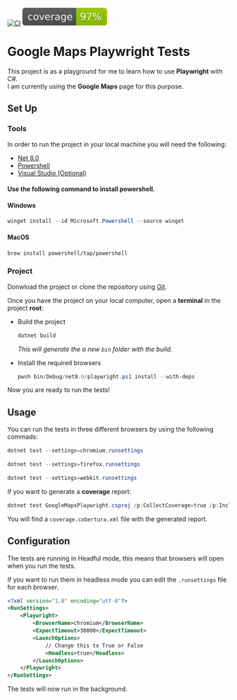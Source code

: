 [![CI](https://github.com/LinoHallerRios/google-maps-playwright/actions/workflows/Playwright.yml/badge.svg?branch=master)](https://github.com/LinoHallerRios/google-maps-playwright/actions/workflows/Playwright.yml)
![Coverage](https://github.com/LinoHallerRios/google-maps-playwright/blob/badges/.badges/master/coverage.svg)

# Google Maps Playwright Tests

This project is as a playground for me to learn how to use **Playwright** with C#. \
I am currently using the **Google Maps** page for this purpose.

## Set Up

### Tools

In order to run the project in your local machine you will need the following:

- [Net 8.0](https://dotnet.microsoft.com/en-us/download)
- [Powershell](https://docs.microsoft.com/powershell/scripting/install/installing-powershell)
- [Visual Studio (Optional)](https://visualstudio.microsoft.com/downloads/)

  
#### Use the following command to install powershell.
#### Windows
```powershell
winget install --id Microsoft.Powershell --source winget
```
#### MacOS
```bash
brew install powershell/tap/powershell
```

### Project

Donwload the project or clone the repository using [Git](https://git-scm.com/downloads).

Once you have the project on your local computer, open a **terminal** in the project **root**:
- Build the project

  ```powershell
  dotnet build
  ```

   _This will generate the a new `bin` folder with the build._

- Install the required browsers

  ```powershell
  pwsh bin/Debug/net8.0/playwright.ps1 install --with-deps
  ```
Now you are ready to run the tests!

## Usage
 You can run the tests in three different browsers by using the following commads:
```powershell
dotnet test --settings=chromium.runsettings
```
```powershell
dotnet test --settings=firefox.runsettings
```
```powershell
dotnet test --settings=webkit.runsettings
```

If you want to generate a **coverage** report:
```powershell
dotnet test GoogleMapsPlaywright.csproj /p:CollectCoverage=true /p:IncludeTestAssembly=true /p:CoverletOutputFormat=cobertura --settings=chromium.runsettings
```

You will find a `coverage.cobertura.xml` file with the generated report.

## Configuration

The tests are running in Headful mode, this means that browsers will open when you run the tests.

If you want to run them in headless mode you can edit the `.runsettings` file for each browser.
```xml
<?xml version="1.0" encoding="utf-8"?>
<RunSettings>
    <Playwright>
        <BrowserName>chromium</BrowserName>
        <ExpectTimeout>30000</ExpectTimeout>
        <LaunchOptions>
            // Change this to True or False
            <Headless>true</Headless>
        </LaunchOptions>
    </Playwright>
</RunSettings>
```

The tests will now run in the background.

